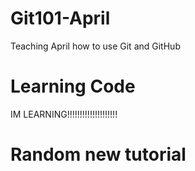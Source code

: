 # Git101-April
Teaching April how to use Git and GitHub
# Learning Code
IM LEARNING!!!!!!!!!!!!!!!!!!!!
# Random new tutorial
